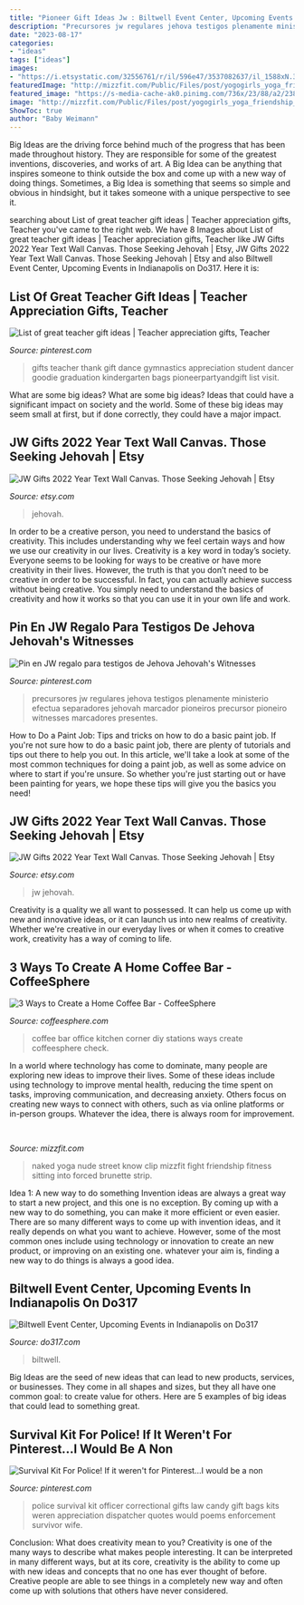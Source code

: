 ```yaml
---
title: "Pioneer Gift Ideas Jw : Biltwell Event Center, Upcoming Events In Indianapolis On Do317"
description: "Precursores jw regulares jehova testigos plenamente ministerio efectua separadores jehovah marcador pioneiros precursor pioneiro witnesses marcadores presentes"
date: "2023-08-17"
categories:
- "ideas"
tags: ["ideas"]
images:
- "https://i.etsystatic.com/32556761/r/il/596e47/3537082637/il_1588xN.3537082637_1gcr.jpg"
featuredImage: "http://mizzfit.com/Public/Files/post/yogogirls_yoga_friendship_women_connection_mizzfit_0be4e22ee8.jpg"
featured_image: "https://s-media-cache-ak0.pinimg.com/736x/23/88/a2/2388a2286ca4be63fea08d290fd34680.jpg"
image: "http://mizzfit.com/Public/Files/post/yogogirls_yoga_friendship_women_connection_mizzfit_0be4e22ee8.jpg"
ShowToc: true
author: "Baby Weimann"
---
```



Big Ideas are the driving force behind much of the progress that has been made throughout history. They are responsible for some of the greatest inventions, discoveries, and works of art. A Big Idea can be anything that inspires someone to think outside the box and come up with a new way of doing things. Sometimes, a Big Idea is something that seems so simple and obvious in hindsight, but it takes someone with a unique perspective to see it.

	

		
searching about List of great teacher gift ideas | Teacher appreciation gifts, Teacher you've came to the right web. We have 8 Images about List of great teacher gift ideas | Teacher appreciation gifts, Teacher like JW Gifts 2022 Year Text Wall Canvas. Those Seeking Jehovah | Etsy, JW Gifts 2022 Year Text Wall Canvas. Those Seeking Jehovah | Etsy and also Biltwell Event Center, Upcoming Events in Indianapolis on Do317. Here it is:
		
    
## List Of Great Teacher Gift Ideas | Teacher Appreciation Gifts, Teacher

<img loading=lazy src="https://i.pinimg.com/originals/fb/ae/a9/fbaea9f715f11073d50f75d95a155ac6.jpg" onerror="this.onerror=null;this.src='https://tse1.mm.bing.net/th?id=OIP.POGqQp0z-burvlojIvsw5wHaJ7&amp;pid=15.1';" alt="List of great teacher gift ideas | Teacher appreciation gifts, Teacher">

_Source: pinterest.com_

>gifts teacher thank gift dance gymnastics appreciation student dancer goodie graduation kindergarten bags pioneerpartyandgift list visit. 

	

What are some big ideas?
What are some big ideas? Ideas that could have a significant impact on society and the world. Some of these big ideas may seem small at first, but if done correctly, they could have a major impact.

    
## JW Gifts 2022 Year Text Wall Canvas. Those Seeking Jehovah | Etsy

<img loading=lazy src="https://i.etsystatic.com/32556761/r/il/eb74be/3523220872/il_1140xN.3523220872_2hrm.jpg" onerror="this.onerror=null;this.src='https://tse3.mm.bing.net/th?id=OIP.6jQXJg1VnZ7hpjCnACCl8gHaHe&amp;pid=15.1';" alt="JW Gifts 2022 Year Text Wall Canvas. Those Seeking Jehovah | Etsy">

_Source: etsy.com_

>jehovah. 

	

In order to be a creative person, you need to understand the basics of creativity. This includes understanding why we feel certain ways and how we use our creativity in our lives.
Creativity is a key word in today’s society. Everyone seems to be looking for ways to be creative or have more creativity in their lives. However, the truth is that you don’t need to be creative in order to be successful. In fact, you can actually achieve success without being creative. You simply need to understand the basics of creativity and how it works so that you can use it in your own life and work.

    
## Pin En JW Regalo Para Testigos De Jehova Jehovah&#039;s Witnesses

<img loading=lazy src="https://i.pinimg.com/736x/5d/89/cd/5d89cd5d117ec150580b42ad7504bc9f--jw-gifts-jehovah.jpg" onerror="this.onerror=null;this.src='https://tse3.mm.bing.net/th?id=OIP.g64uKlErjO5Y20ETHaZlmgHaHa&amp;pid=15.1';" alt="Pin en JW regalo para testigos de Jehova Jehovah&#039;s Witnesses">

_Source: pinterest.com_

>precursores jw regulares jehova testigos plenamente ministerio efectua separadores jehovah marcador pioneiros precursor pioneiro witnesses marcadores presentes. 

	

How to Do a Paint Job: Tips and tricks on how to do a basic paint job.
If you're not sure how to do a basic paint job, there are plenty of tutorials and tips out there to help you out. In this article, we'll take a look at some of the most common techniques for doing a paint job, as well as some advice on where to start if you're unsure. So whether you're just starting out or have been painting for years, we hope these tips will give you the basics you need!

    
## JW Gifts 2022 Year Text Wall Canvas. Those Seeking Jehovah | Etsy

<img loading=lazy src="https://i.etsystatic.com/32556761/r/il/596e47/3537082637/il_1588xN.3537082637_1gcr.jpg" onerror="this.onerror=null;this.src='https://tse1.mm.bing.net/th?id=OIP.RddRfLCFmCAYsPUWGxbaOQHaFh&amp;pid=15.1';" alt="JW Gifts 2022 Year Text Wall Canvas. Those Seeking Jehovah | Etsy">

_Source: etsy.com_

>jw jehovah. 

	

Creativity is a quality we all want to possessed. It can help us come up with new and innovative ideas, or it can launch us into new realms of creativity. Whether we're creative in our everyday lives or when it comes to creative work, creativity has a way of coming to life.

    
## 3 Ways To Create A Home Coffee Bar - CoffeeSphere

<img loading=lazy src="https://www.coffeesphere.com/wp-content/uploads/2016/08/IMG_1380.jpg" onerror="this.onerror=null;this.src='https://tse4.mm.bing.net/th?id=OIP.z5RjUt88osAdOkM7CXE-tAHaJ4&amp;pid=15.1';" alt="3 Ways to Create a Home Coffee Bar - CoffeeSphere">

_Source: coffeesphere.com_

>coffee bar office kitchen corner diy stations ways create coffeesphere check. 

	

In a world where technology has come to dominate, many people are exploring new ideas to improve their lives. Some of these ideas include using technology to improve mental health, reducing the time spent on tasks, improving communication, and decreasing anxiety. Others focus on creating new ways to connect with others, such as via online platforms or in-person groups. Whatever the idea, there is always room for improvement.

    
## 

<img loading=lazy src="http://mizzfit.com/Public/Files/post/yogogirls_yoga_friendship_women_connection_mizzfit_0be4e22ee8.jpg" onerror="this.onerror=null;this.src='https://tse4.mm.bing.net/th?id=OIP.18e0BgKx2BL2wjdHwK_pswHaF2&amp;pid=15.1';" alt="">

_Source: mizzfit.com_

>naked yoga nude street know clip mizzfit fight friendship fitness sitting into forced brunette strip. 

	

Idea 1: A new way to do something
Invention ideas are always a great way to start a new project, and this one is no exception. By coming up with a new way to do something, you can make it more efficient or even easier. There are so many different ways to come up with invention ideas, and it really depends on what you want to achieve. However, some of the most common ones include using technology or innovation to create an new product, or improving on an existing one. whatever your aim is, finding a new way to do things is always a good idea.

    
## Biltwell Event Center, Upcoming Events In Indianapolis On Do317

<img loading=lazy src="https://cloudinary-assets.dostuffmedia.com/res/dostuff-media/image/upload/venue-361158/1442328935.jpg" onerror="this.onerror=null;this.src='https://tse3.mm.bing.net/th?id=OIP.4GYL1w4-HDKgkpq0DBBq1gHaE3&amp;pid=15.1';" alt="Biltwell Event Center, Upcoming Events in Indianapolis on Do317">

_Source: do317.com_

>biltwell. 

	

Big Ideas are the seed of new ideas that can lead to new products, services, or businesses. They come in all shapes and sizes, but they all have one common goal: to create value for others. Here are 5 examples of big ideas that could lead to something great.

    
## Survival Kit For Police! If It Weren&#039;t For Pinterest...I Would Be A Non

<img loading=lazy src="https://s-media-cache-ak0.pinimg.com/736x/23/88/a2/2388a2286ca4be63fea08d290fd34680.jpg" onerror="this.onerror=null;this.src='https://tse1.mm.bing.net/th?id=OIP.zVF4gkNUauI8EhCyCnZHZQHaJ4&amp;pid=15.1';" alt="Survival Kit For Police! If it weren&#039;t for Pinterest...I would be a non">

_Source: pinterest.com_

>police survival kit officer correctional gifts law candy gift bags kits weren appreciation dispatcher quotes would poems enforcement survivor wife. 

	

Conclusion: What does creativity mean to you?
Creativity is one of the many ways to describe what makes people interesting. It can be interpreted in many different ways, but at its core, creativity is the ability to come up with new ideas and concepts that no one has ever thought of before. Creative people are able to see things in a completely new way and often come up with solutions that others have never considered.


